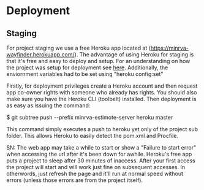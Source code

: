 # Deployment


## Staging

For project staging we use a free Heroku app located at (https://minrva-wayfinder.herokuapp.com/). The advantage of using Heroku for staging is that it's free and easy to deploy and setup. For an understanding on how the project was setup for deployment see [here](https://devcenter.heroku.com/articles/java-webapp-runner). Additionally, the enviornment variables had to be set using "heroku config:set"

Firstly, for deployment privileges create a Heroku account and then request app co-owner rights with someone who already has rights. You should also make sure you have the Heroku CLI (toolbelt) installed. Then deployment is as easy as issuing the command:

$ git subtree push --prefix minrva-estimote-server heroku master

This command simply executes a push to heroku yet only of the project sub folder. This allows Heroku to easily detect the pom.xml and Procfile. 


SN: The web app may take a while to start or show a "Failure to start error" when accessing the url after it's been down for awhile. Heroku's free app puts a project to sleep after 30 minutes of inaccess. After your first access the project will start and will work just fine on subsequent accesses. In otherwords, just refresh the page and it'll run at normal speed without errors (unless those errors are from the project itself). 
